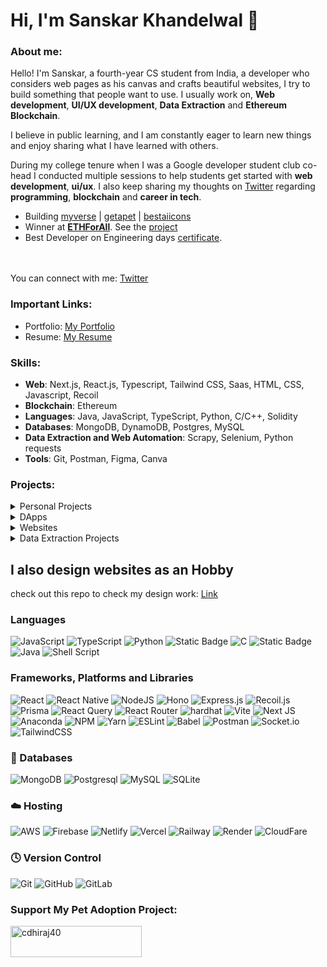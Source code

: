 <!-- ![visitors](https://visitor-badge-reloaded.herokuapp.com/badge?page_id=cdhiraj40.cdhriaj40&color=44CC11) -->
<!-- <hr> -->
<!-- <p align="center">
  <img src="https://readme-typing-svg.herokuapp.com?color=0d8eceF&size=30&center=true&vCenter=true&width=550&height=70&lines=Hey+There+,+I'm+Dhiraj;+An+Open+Source+Enthusiast+☀;An+Android+Developer+💻;Loves+To+Build;And+Contribute+To+Projects+🛠;">
</p> -->
# Hi, I'm Sanskar Khandelwal 👋

###  About me:
Hello! I'm Sanskar, a fourth-year CS student from India, a developer who considers web pages as his canvas and crafts beautiful websites, I try to build something that people want to use.
I usually work on, **Web development**, **UI/UX development**, **Data Extraction** and **Ethereum Blockchain**.

I believe in public learning, and I am constantly eager to learn new things and enjoy sharing what I have learned with others. 

During my college tenure when I was a Google developer student club co-head I conducted multiple sessions to help students get started with **web development**, **ui/ux**. I also keep sharing my thoughts on [Twitter](https://x.com/sanskartweets) regarding **programming**, **blockchain** and **career in tech**.

- Building [myverse](https://myverse.link/) |  [getapet](https://www.getapet.link/) | [bestaiicons](https://www.bestaiicons.vercel.app/) 
- Winner at **[ETHForAll](https://ethforall.devfolio.co/)**. See the [project](https://linkpay.vercel.app/)
- Best Developer on Engineering days [certificate](https://drive.google.com/file/d/19Cqr1O9QuzOwuztXjUuW4r7n_Y8vzLY6/view?usp=sharing).

<br/> <br/> You can connect with me: [Twitter](https://x.com/sanskartweets)

### Important Links:
- Portfolio: [My Portfolio](https://phase-substance-9e7.notion.site/My-Portfolio-507599180f7c4a3980a1469df0c67efe?pvs=74)
- Resume: [My Resume](https://drive.google.com/file/d/1oYPnSh7xbYi8JYSvIrmcMkiA4YMnpQAx/view?usp=sharing)


### Skills:

- **Web**: Next.js, React.js, Typescript, Tailwind CSS, Saas, HTML, CSS, Javascript, Recoil
- **Blockchain**: Ethereum
- **Languages**: Java, JavaScript, TypeScript, Python, C/C++, Solidity
- **Databases**: MongoDB, DynamoDB, Postgres, MySQL
- **Data Extraction and Web Automation**: Scrapy, Selenium, Python requests
- **Tools**: Git, Postman, Figma, Canva
 

### Projects:

<!-- Native Mobile Apps -->

<details>
<summary>Personal Projects</summary>

| Project Name | Description | Tech Stack | Live Demo |
|--------------|-------------|------------|-----------|
| Myverse | A link Aggregator platform for content creators. One link for all your links | Next.js, Tailwind CSS, AWS Cognito, AWS Lambda, AWS API Gateway | [Myverse](https://myverse.link) |
| GetAPet | A pet adoption website that helps to find homes for stray pets | Next.js, Tailwind CSS, Express.js, Node.js, MongoDb, Typescript | [GetAPet](https://getapet.link) |
| BestAiIcons | An AI icon generator that takes an AI prompt as input and generates a logo/icon for websites and businesses | Next.js, Tailwind CSS, AWS Cognito, AWS Lambda, AWS API Gateway, OpenAi Api | [BestAiIcons](https://bestaiicons.vercel.app) |
| Meme Generator | A meme generator project that I made while learning React.js | React.js, react-router-dom | [MemeGenerator](https://sam-meme-generator.netlify.app/) |

</details>



<!-- ETH Dapps -->

<details>
<summary>DApps</summary>

| Eth Dapps         | Description                                                                 | Tech Stack                                                                    | Source Code                                               |
|-------------------|-----------------------------------------------------------------------------|-------------------------------------------------------------------------------|------------------------------------------------------------|
| Hardhat Lottery   | A smart contract that chooses a random winner of a raffle and makes the lottery fair. | Hardhat, Next.js, Typescript, Solidity, JavaScript, Ganache, ChainLink VRF, ChainLink Keepers | [Link](https://github.com/Sanskar-khandelwal/Hardhat-Lottery-2) |
| Hardhat Fundme   | A crowdfunding smart contract. | Hardhat, Next.js, Typescript, Solidity, JavaScript, ChainLink VRF | [Link](https://github.com/Sanskar-khandelwal/hardhat-fundme-2) |
| Nextjs NFt MarketPlace   | A NFT marketplace that lets users buy and sell NFTs. | Hardhat, Next.js, Typescript, Solidity, JavaScript, OpenZepplin, Ethers, Viem | [Link](https://github.com/Sanskar-khandelwal/hardhat-nft) |
| Early Access Dapp   | This is an Early Access dApp which gives early access of NFT to the first 20 user | Remix, Solidity | [Link](https://github.com/Sanskar-khandelwal/EarlyAccess-dApp) |
| Ethers   | A Ethers Repo which has a course for interacting with smart contracts | Ethers.js | [Link](https://github.com/Sanskar-khandelwal/learning-ethersjs) |

</details>


<!-- Websites -->

<details>
<summary>Websites</summary>

| Web Site          | Front End                             | Live Demo                                                                 |
|-------------------|---------------------------------------|--------------------------------------------------------------------------|
| Maruty Polymath   | React.js, TS, HTML, CSS               | [Link](https://marutypolymath.com)                                       |
| Vamos Eletrica    | Next.js, TS, Tailwind CSS, HTML       | [Link](https://vamoselectrica.com)                                       |
| Builds Assignment (Completed in 2 days) | Next.js, 0x API, Decentralized Exchange, Web Socket | [Live Video](https://drive.google.com/file/d/106EmfcuxzAr7lkLfMOtMsofsNtLY-GOx/view?usp=sharing) |
| Solar System (First website) | HTML, CSS| [Live Video](https://solarsystemproject.vercel.app) |
</details>


<!-- Python Bots -->

<details>
<summary>Data Extraction Projects</summary>

Data Extraction Projects | Description | Tech Stack | Source Code
-------- | -------- | --------- | :-------: |
scraped_zillow | A project to scrape real estate data from Zillow. | Python, Scrapy | [Repo](https://github.com/Sanskar-khandelwal/scraped_zillow)
scraped_twitter | A project to scrape tweets and user data from Twitter. | Python, Selenium | [Repo](https://github.com/Sanskar-khandelwal/scraped_twitter)
scraped_coinmarketcap | A project to scrape cryptocurrency data from CoinMarketCap. | Python, Scrapy, requests | [Repo](https://github.com/Sanskar-khandelwal/scraped_coinmarketcap)
scraped_glassdoor | A project to scrape job listings and reviews from Glassdoor. | Python, BeautifulSoup | [Repo](https://github.com/Sanskar-khandelwal/scraped_glassdoor)
scraped_openlibrary | A project to scrape books details from open library. | Python, Selenium | [Repo](https://github.com/Sanskar-khandelwal/openlibrary_extraction)
scraped_steam | A project to scrape all popular games from Steam. | Python, Selenium | [Repo](https://github.com/Sanskar-khandelwal/scraped_steam)
</details>



<!-- Documentation -->

## I also design websites as an Hobby 
check out this repo to check my design work: [Link](https://github.com/Sanskar-khandelwal/Figma-UI-Design)


### **Languages**

![JavaScript](https://img.shields.io/badge/javascript-%23323330.svg?style=for-the-badge&logo=javascript&logoColor=%23F7DF1E)
![TypeScript](https://img.shields.io/badge/typescript-%23007ACC.svg?style=for-the-badge&logo=typescript&logoColor=white)
![Python](https://img.shields.io/badge/python-3670A0?style=for-the-badge&logo=python&logoColor=ffdd54)
![Static Badge](https://img.shields.io/badge/Solidty-gray?style=for-the-badge&logo=solidity)
![C](https://img.shields.io/badge/c-%2300599C.svg?style=for-the-badge&logo=c&logoColor=white)
![Static Badge](https://img.shields.io/badge/c%2B%2B-blue?style=for-the-badge&logo=c%2B%2B)
![Java](https://img.shields.io/badge/java-%23ED8B00.svg?style=for-the-badge&logo=java&logoColor=white)
![Shell Script](https://img.shields.io/badge/shell_script-%23121011.svg?style=for-the-badge&logo=gnu-bash&logoColor=white)

### **Frameworks, Platforms and Libraries**

![React](https://img.shields.io/badge/react-%2320232a.svg?style=for-the-badge&logo=react&logoColor=%2361DAFB)
![React Native](https://img.shields.io/badge/Reactnative-blue?style=for-the-badge&logo=react&logoColor=white)
![NodeJS](https://img.shields.io/badge/node.js-6DA55F?style=for-the-badge&logo=node.js&logoColor=white)
![Hono](https://img.shields.io/badge/Hono-E36002?style=for-the-badge&logo=hono&logoColor=fff)
![Express.js](https://img.shields.io/badge/express.js-%23404d59.svg?style=for-the-badge&logo=express&logoColor=%2361DAFB)
![Recoil.js](https://img.shields.io/badge/recoil.js-gray?style=for-the-badge&logo=recoil&logoColor=white)
![Prisma](https://img.shields.io/badge/Prisma-3982CE?style=for-the-badge&logo=Prisma&logoColor=white)
![React Query](https://img.shields.io/badge/-React%20Query-FF4154?style=for-the-badge&logo=react%20query&logoColor=white)
![React Router](https://img.shields.io/badge/React_Router-CA4245?style=for-the-badge&logo=react-router&logoColor=white)
![hardhat](https://img.shields.io/badge/hardhat-black?style=for-the-badge&logoColor=yellow)
![Vite](https://img.shields.io/badge/vite-%23646CFF.svg?style=for-the-badge&logo=vite&logoColor=white)
![Next JS](https://img.shields.io/badge/Next-black?style=for-the-badge&logo=next.js&logoColor=white)
![Anaconda](https://img.shields.io/badge/Anaconda-%2344A833.svg?style=for-the-badge&logo=anaconda&logoColor=white)
![NPM](https://img.shields.io/badge/NPM-%23000000.svg?style=for-the-badge&logo=npm&logoColor=white)
![Yarn](https://img.shields.io/badge/yarn-%232C8EBB.svg?style=for-the-badge&logo=yarn&logoColor=white)
![ESLint](https://img.shields.io/badge/ESLint-4B3263?style=for-the-badge&logo=eslint&logoColor=white)
![Babel](https://img.shields.io/badge/Babel-F9DC3e?style=for-the-badge&logo=babel&logoColor=black)
![Postman](https://img.shields.io/badge/Postman-FF6C37?style=for-the-badge&logo=postman&logoColor=white)
![Socket.io](https://img.shields.io/badge/Socket.io-black?style=for-the-badge&logo=socket.io&badgeColor=010101)
![TailwindCSS](https://img.shields.io/badge/tailwindcss-%2338B2AC.svg?style=for-the-badge&logo=tailwind-css&logoColor=white)


### **💾 Databases**

![MongoDB](https://img.shields.io/badge/MongoDB-%234ea94b.svg?style=for-the-badge&logo=mongodb&logoColor=white)
![Postgresql](https://img.shields.io/badge/postgresql-4169e1?style=for-the-badge&logo=postgresql&logoColor=white)
![MySQL](https://img.shields.io/badge/mysql-%2300f.svg?style=for-the-badge&logo=mysql&logoColor=white)
![SQLite](https://img.shields.io/badge/sqlite-%2307405e.svg?style=for-the-badge&logo=sqlite&logoColor=white)

### **☁️ Hosting**

![AWS](https://img.shields.io/badge/AWS-%23FF9900.svg?style=for-the-badge&logo=amazon-aws&logoColor=white)
![Firebase](https://img.shields.io/badge/firebase-%23039BE5.svg?style=for-the-badge&logo=firebase)
![Netlify](https://img.shields.io/badge/netlify-%23000000.svg?style=for-the-badge&logo=netlify&logoColor=#00C7B7)
![Vercel](https://img.shields.io/badge/vercel-%23000000.svg?style=for-the-badge&logo=vercel&logoColor=white)
![Railway](https://img.shields.io/badge/Railway-black?style=for-the-badge&logo=railway&logoColor=white)
![Render](https://img.shields.io/badge/render-black?style=for-the-badge&logo=render&logoColor=white)
![CloudFare](https://img.shields.io/badge/Cloudflare-F38020?style=for-the-badge&logo=Cloudflare&logoColor=white)

### **🕓 Version Control**

![Git](https://img.shields.io/badge/git-%23F05033.svg?style=for-the-badge&logo=git&logoColor=white)
![GitHub](https://img.shields.io/badge/github-%23121011.svg?style=for-the-badge&logo=github&logoColor=white)
![GitLab](https://img.shields.io/badge/gitlab-%23181717.svg?style=for-the-badge&logo=gitlab&logoColor=white)


  
<h3 align="left">Support My Pet Adoption Project:</h3>
<p><a href="https://buymeacoffee.com/getapet"> <img align="left" src="https://cdn.buymeacoffee.com/buttons/v2/default-yellow.png" height="50" width="210" alt="cdhiraj40" /></a></p><br><br>
